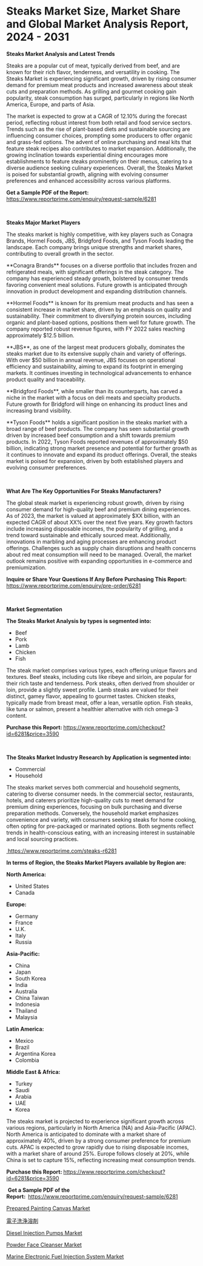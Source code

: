 <p><h1>Steaks Market Size, Market Share and Global Market Analysis Report, 2024 - 2031</h1></p><p><strong>Steaks Market Analysis and Latest Trends</strong></p>
<p><p>Steaks are a popular cut of meat, typically derived from beef, and are known for their rich flavor, tenderness, and versatility in cooking. The Steaks Market is experiencing significant growth, driven by rising consumer demand for premium meat products and increased awareness about steak cuts and preparation methods. As grilling and gourmet cooking gain popularity, steak consumption has surged, particularly in regions like North America, Europe, and parts of Asia.</p><p>The market is expected to grow at a CAGR of 12.10% during the forecast period, reflecting robust interest from both retail and food service sectors. Trends such as the rise of plant-based diets and sustainable sourcing are influencing consumer choices, prompting some producers to offer organic and grass-fed options. The advent of online purchasing and meal kits that feature steak recipes also contributes to market expansion. Additionally, the growing inclination towards experiential dining encourages more establishments to feature steaks prominently on their menus, catering to a diverse audience seeking culinary experiences. Overall, the Steaks Market is poised for substantial growth, aligning with evolving consumer preferences and enhanced accessibility across various platforms.</p></p>
<p><strong>Get a Sample PDF of the Report:&nbsp;</strong> <a href="https://www.reportprime.com/enquiry/request-sample/6281">https://www.reportprime.com/enquiry/request-sample/6281</a></p>
<p>&nbsp;</p>
<p><strong>Steaks Major Market Players</strong></p>
<p><p>The steaks market is highly competitive, with key players such as Conagra Brands, Hormel Foods, JBS, Bridgford Foods, and Tyson Foods leading the landscape. Each company brings unique strengths and market shares, contributing to overall growth in the sector.</p><p>**Conagra Brands** focuses on a diverse portfolio that includes frozen and refrigerated meals, with significant offerings in the steak category. The company has experienced steady growth, bolstered by consumer trends favoring convenient meal solutions. Future growth is anticipated through innovation in product development and expanding distribution channels.</p><p>**Hormel Foods** is known for its premium meat products and has seen a consistent increase in market share, driven by an emphasis on quality and sustainability. Their commitment to diversifying protein sources, including organic and plant-based options, positions them well for future growth. The company reported robust revenue figures, with FY 2022 sales reaching approximately $12.5 billion.</p><p>**JBS**, as one of the largest meat producers globally, dominates the steaks market due to its extensive supply chain and variety of offerings. With over $50 billion in annual revenue, JBS focuses on operational efficiency and sustainability, aiming to expand its footprint in emerging markets. It continues investing in technological advancements to enhance product quality and traceability.</p><p>**Bridgford Foods**, while smaller than its counterparts, has carved a niche in the market with a focus on deli meats and specialty products. Future growth for Bridgford will hinge on enhancing its product lines and increasing brand visibility.</p><p>**Tyson Foods** holds a significant position in the steaks market with a broad range of beef products. The company has seen substantial growth driven by increased beef consumption and a shift towards premium products. In 2022, Tyson Foods reported revenues of approximately $50 billion, indicating strong market presence and potential for further growth as it continues to innovate and expand its product offerings. Overall, the steaks market is poised for expansion, driven by both established players and evolving consumer preferences.</p></p>
<p>&nbsp;</p>
<p><strong>What Are The Key Opportunities For Steaks Manufacturers?</strong></p>
<p><p>The global steak market is experiencing robust growth, driven by rising consumer demand for high-quality beef and premium dining experiences. As of 2023, the market is valued at approximately $XX billion, with an expected CAGR of about XX% over the next five years. Key growth factors include increasing disposable incomes, the popularity of grilling, and a trend toward sustainable and ethically sourced meat. Additionally, innovations in marbling and aging processes are enhancing product offerings. Challenges such as supply chain disruptions and health concerns about red meat consumption will need to be managed. Overall, the market outlook remains positive with expanding opportunities in e-commerce and premiumization.</p></p>
<p><strong>Inquire or Share Your Questions If Any Before Purchasing This Report:</strong> <a href="https://www.reportprime.com/enquiry/pre-order/6281">https://www.reportprime.com/enquiry/pre-order/6281</a></p>
<p>&nbsp;</p>
<p><strong>Market Segmentation</strong></p>
<p><strong>The Steaks Market Analysis by types is segmented into:</strong></p>
<p><ul><li>Beef</li><li>Pork</li><li>Lamb</li><li>Chicken</li><li>Fish</li></ul></p>
<p><p>The steak market comprises various types, each offering unique flavors and textures. Beef steaks, including cuts like ribeye and sirloin, are popular for their rich taste and tenderness. Pork steaks, often derived from shoulder or loin, provide a slightly sweet profile. Lamb steaks are valued for their distinct, gamey flavor, appealing to gourmet tastes. Chicken steaks, typically made from breast meat, offer a lean, versatile option. Fish steaks, like tuna or salmon, present a healthier alternative with rich omega-3 content.</p></p>
<p><strong>Purchase this Report:&nbsp;</strong><a href="https://www.reportprime.com/checkout?id=6281&price=3590">https://www.reportprime.com/checkout?id=6281&price=3590</a></p>
<p>&nbsp;</p>
<p><strong>The Steaks Market Industry Research by Application is segmented into:</strong></p>
<p><ul><li>Commercial</li><li>Household</li></ul></p>
<p><p>The steaks market serves both commercial and household segments, catering to diverse consumer needs. In the commercial sector, restaurants, hotels, and caterers prioritize high-quality cuts to meet demand for premium dining experiences, focusing on bulk purchasing and diverse preparation methods. Conversely, the household market emphasizes convenience and variety, with consumers seeking steaks for home cooking, often opting for pre-packaged or marinated options. Both segments reflect trends in health-conscious eating, with an increasing interest in sustainable and local sourcing practices.</p></p>
<p><a href="https://www.reportprime.com/steaks-r6281">&nbsp;https://www.reportprime.com/steaks-r6281</a></p>
<p><strong>In terms of Region, the Steaks Market Players available by Region are:</strong></p>
<p>
    <p> <strong> North America: </strong>
        <ul>
            <li>United States</li>
            <li>Canada</li>
        </ul>
        </p> 
    <p> <strong> Europe: </strong>
        <ul>
            <li>Germany</li>
            <li>France</li>
            <li>U.K.</li>
            <li>Italy</li>
            <li>Russia</li>
        </ul>
        </p> 
    <p> <strong> Asia-Pacific: </strong>
        <ul>
            <li>China</li>
            <li>Japan</li>
            <li>South Korea</li>
            <li>India</li>
            <li>Australia</li>
            <li>China Taiwan</li>
            <li>Indonesia</li>
            <li>Thailand</li>
            <li>Malaysia</li>
        </ul>
        </p> 
    <p> <strong> Latin America: </strong>
        <ul>
            <li>Mexico</li>
            <li>Brazil</li>
            <li>Argentina Korea</li>
            <li>Colombia</li>
        </ul>
        </p> 
    <p> <strong> Middle East & Africa: </strong>
        <ul>
            <li>Turkey</li>
            <li>Saudi</li>
            <li>Arabia</li>
            <li>UAE</li>
            <li>Korea</li>
        </ul>
    </p>
    </p>
<p><p>The steaks market is projected to experience significant growth across various regions, particularly in North America (NA) and Asia-Pacific (APAC). North America is anticipated to dominate with a market share of approximately 40%, driven by a strong consumer preference for premium cuts. APAC is expected to grow rapidly due to rising disposable incomes, with a market share of around 25%. Europe follows closely at 20%, while China is set to capture 15%, reflecting increasing meat consumption trends.</p></p>
<p><strong>Purchase this Report: </strong><a href="https://www.reportprime.com/checkout?id=6281&price=3590">https://www.reportprime.com/checkout?id=6281&price=3590</a></p>
<p>&nbsp;<strong>Get a Sample PDF of the Report:&nbsp;&nbsp;</strong><a href="https://www.reportprime.com/enquiry/request-sample/6281">https://www.reportprime.com/enquiry/request-sample/6281</a></p>
<p><strong></strong></p>
<p><p><a href="https://www.linkedin.com/pulse/prepared-painting-canvas-market-analysis-report-global-insights-2mjlc?trackingId=ZEFPtJLlRu2JuKIJn2L1Rg%3D%3D">Prepared Painting Canvas Market</a></p><p><a href="https://medium.com/@deonboer2023/%E3%82%B0%E3%83%AD%E3%83%BC%E3%83%90%E3%83%AB%E9%9B%BB%E5%AD%90%E3%82%AF%E3%83%AA%E3%83%BC%E3%83%8B%E3%83%B3%E3%82%B0%E6%BA%B6%E5%89%A4%E5%B8%82%E5%A0%B4%E3%81%AE%E8%A6%8F%E6%A8%A1%E3%81%AF-%E6%A5%AD%E7%95%8C%E3%81%AE%E4%BA%88%E6%B8%AC%E3%81%AB%E3%82%88%E3%82%8B%E3%81%A8-2024%E5%B9%B4%E3%81%8B%E3%82%892031%E5%B9%B4%E3%81%BE%E3%81%A7%E5%B9%B4%E7%8E%8712-8-%E3%81%AE%E6%88%90%E9%95%B7%E7%8E%87%E3%82%92%E7%B5%8C%E9%A8%93%E3%81%99%E3%82%8B%E3%81%A8%E4%BA%88%E6%83%B3%E3%81%95%E3%82%8C%E3%81%A6%E3%81%84%E3%81%BE%E3%81%99-1b2899335856">電子洗浄溶剤</a></p><p><a href="https://medium.com/@joanne.alsop6545/global-diesel-injection-pumps-market-analysis-key-market-trends-and-future-projections-2024-2031-975354e13f2f">Diesel Injection Pumps Market</a></p><p><a href="https://www.linkedin.com/pulse/in-depth-analysis-global-powder-face-cleanser-market-scope-its-agcmf?trackingId=oKvrtMo0TwuBoFHCv3nBbw%3D%3D">Powder Face Cleanser Market</a></p><p><a href="https://medium.com/@joanne.alsop6545/how-regional-and-global-trends-are-shaping-the-marine-electronic-fuel-injection-system-market-for-0fc330ad0ac3">Marine Electronic Fuel Injection System Market</a></p></p>